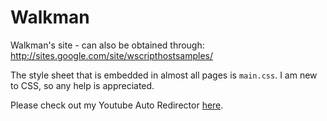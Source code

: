Walkman
=======

Walkman's site - can also be obtained through: http://sites.google.com/site/wscripthostsamples/

The style sheet that is embedded in almost all pages is `main.css`. I am new to CSS, so any help is appreciated.

Please check out my Youtube Auto Redirector <a href="http://walkman100.github.io/Walkman/youtube-video-stuff.htm">here</a>.

